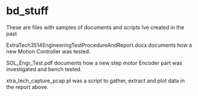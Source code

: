 # bd_stuff
These are files with samples of documents and scripts Ive created in the past

ExtraTech3514EngineeringTestProcedureAndReport.docx documents how a new Motion Controller was tested.

SOL_Engr_Test.pdf documents how a new step motor Encoder part was investigated and bench tested.

xtra_tech_capture_pcap.pl was a script to gather, extract and plot data in the report above.
